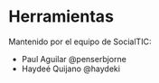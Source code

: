# Herramientas

Mantenido por el equipo de SocialTIC:
- Paul Aguilar @penserbjorne
- Haydeé Quijano @haydeki
